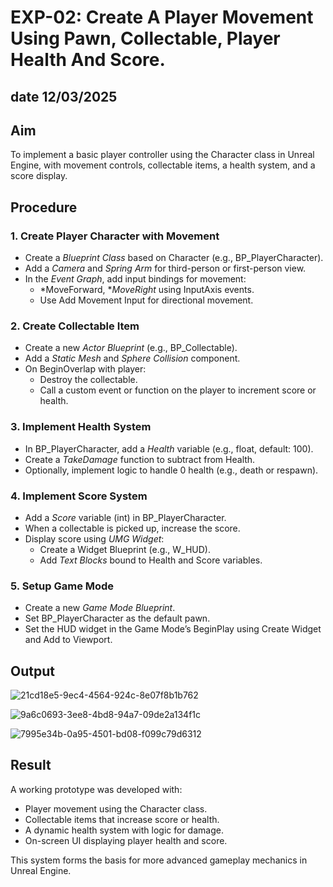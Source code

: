 # EXP-02: Create A Player Movement Using Pawn, Collectable, Player Health And Score.
## date 12/03/2025
## Aim
To implement a basic player controller using the Character class in Unreal Engine, with movement controls, collectable items, a health system, and a score display.

## Procedure

### 1. Create Player Character with Movement
- Create a *Blueprint Class* based on Character (e.g., BP_PlayerCharacter).
- Add a *Camera* and *Spring Arm* for third-person or first-person view.
- In the *Event Graph*, add input bindings for movement:
  - *MoveForward, **MoveRight* using InputAxis events.
  - Use Add Movement Input for directional movement.

### 2. Create Collectable Item
- Create a new *Actor Blueprint* (e.g., BP_Collectable).
- Add a *Static Mesh* and *Sphere Collision* component.
- On BeginOverlap with player:
  - Destroy the collectable.
  - Call a custom event or function on the player to increment score or health.

### 3. Implement Health System
- In BP_PlayerCharacter, add a *Health* variable (e.g., float, default: 100).
- Create a *TakeDamage* function to subtract from Health.
- Optionally, implement logic to handle 0 health (e.g., death or respawn).

### 4. Implement Score System
- Add a *Score* variable (int) in BP_PlayerCharacter.
- When a collectable is picked up, increase the score.
- Display score using *UMG Widget*:
  - Create a Widget Blueprint (e.g., W_HUD).
  - Add *Text Blocks* bound to Health and Score variables.

### 5. Setup Game Mode
- Create a new *Game Mode Blueprint*.
- Set BP_PlayerCharacter as the default pawn.
- Set the HUD widget in the Game Mode’s BeginPlay using Create Widget and Add to Viewport.

## Output

![21cd18e5-9ec4-4564-924c-8e07f8b1b762](https://github.com/user-attachments/assets/b5a5b22e-1e24-4d4b-a100-373233dcfab6)

![9a6c0693-3ee8-4bd8-94a7-09de2a134f1c](https://github.com/user-attachments/assets/5b28f376-6367-4cc8-aee3-3e7628045efe) 


![7995e34b-0a95-4501-bd08-f099c79d6312](https://github.com/user-attachments/assets/ab1c690c-3d5b-4de9-b9b0-44cbf849ef2e)



## Result
A working prototype was developed with:
- Player movement using the Character class.
- Collectable items that increase score or health.
- A dynamic health system with logic for damage.
- On-screen UI displaying player health and score.

This system forms the basis for more advanced gameplay mechanics in Unreal Engine.
